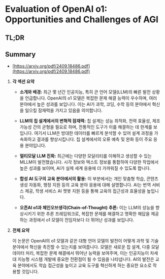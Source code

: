 # Evaluation of OpenAI o1: Opportunities and Challenges of AGI
## TL;DR
## Summary
- [https://arxiv.org/pdf/2409.18486.pdf](https://arxiv.org/pdf/2409.18486.pdf)

1. **각 섹션 요약**

   - **소개와 배경:** 최근 몇 년간 인공지능, 특히 큰 언어 모델(LLM)의 빠른 발전 상황을 언급합니다. OpenAI의 o1 모델은 복잡한 문제 해결 능력이 우수하며, 여러 분야에서 높은 성과를 보입니다. 이는 AI가 과학, 코딩, 수학 등의 분야에서 혁신을 일으킬 잠재력을 가지고 있음을 의미합니다.
   
   - **LLM의 칩 설계에서의 변혁적 잠재력:** 칩 설계는 성능 최적화, 전력 효율성, 제조 가능성 간의 균형을 필요로 하며, 전통적인 도구가 이를 해결하는 데 한계를 보입니다. 여기서 LLM은 방대한 데이터를 빠르게 분석할 수 있어 설계 과정을 가속화하고 결과를 향상시킵니다. 칩 설계에서의 오류 예측 및 완화 등이 주요 응용 분야입니다.
   
   - **멀티모달 LLM 진화:** 최근에는 다양한 모달리티를 이해하고 생성할 수 있는 MLLM이 발전했습니다. 시각 정보와 텍스트 정보를 통합하여 다양한 작업에서 높은 성과를 보이며, AI가 실제 세계 응용에 더 가까워질 수 있도록 합니다.
   
   - **합성 AI 도구의 교육 분야에서의 활용:** 이 부분에서는 개인 맞춤형 학습, 콘텐츠 생성 자동화, 행정 지원 등의 교육 분야 응용에 대해 설명합니다. AI는 번역 서비스 제공, 학생 서비스 AI 챗봇 지원 등을 통해 교육의 접근성과 효율성을 높입니다.
   
   - **오픈AI o1과 체인오브생각(Chain-of-Thought) 추론:** 이는 LLM의 성능을 향상시키기 위한 추론 프레임워크로, 복잡한 문제를 해결하고 명확한 해답을 제공하는 과정에서 o1 모델이 전임자보다 더 뛰어난 성과를 보입니다.

2. **전체 요약**

   이 논문은 OpenAI의 o1 모델과 같은 대형 언어 모델의 발전이 어떻게 과학 및 기술 분야에서 혁신을 촉진할 수 있는지를 보여줍니다. 모델은 새로운 칩 설계, 다중 모달 데이터 처리, 복잡한 문제 해결에서 뛰어난 능력을 보여주며, 이는 인공지능이 차세대 지능형 시스템 개발에 중요한 전환점이 될 수 있음을 나타냅니다. AI의 발전은 교육 분야에서도 학습 접근성을 높이고 교육 도구를 혁신하게 하는 중요한 요소로 작용할 것입니다.